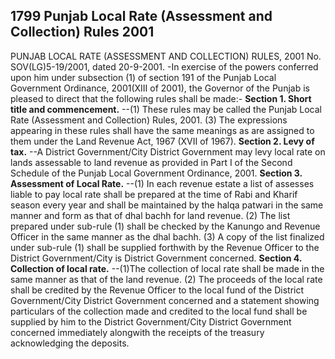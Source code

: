 ## 1799 Punjab Local Rate (Assessment and Collection) Rules 2001
 
PUNJAB LOCAL RATE (ASSESSMENT AND COLLECTION) RULES, 2001
No. SOV(LG)5-19/2001, dated 20-9-2001. -In exercise of the powers conferred upon him under subsection (1) of section 191 of the Punjab Local Government Ordinance, 2001(XIII of 2001), the Governor of the Punjab is pleased to direct that the following rules shall be made:-
**Section 1. Short title and commencement.**
--(1) These rules may be called the Punjab Local Rate (Assessment and Collection) Rules, 2001.
   (3) The expressions appearing in these rules shall have the same meanings as are assigned to them under the Land Revenue Act, 1967 (XVII of 1967).
**Section 2. Levy of tax.**
--A District Government/City District Government may levy local rate on lands assessable to land revenue as provided in Part I of the Second Schedule of the Punjab Local Government Ordinance, 2001.
**Section 3. Assessment of Local Rate.**
--(1) In each revenue estate a list of assesses liable to pay local rate shall be prepared at the time of Rabi and Kharif season every year and shall be maintained by the halqa patwari in the same manner and form as that of dhal bachh for land revenue.
   (2) The list prepared under sub-rule (1) shall be checked by the Kanungo and Revenue Officer in the same manner as the dhal bachh.
   (3) A copy of the list finalized under sub-rule (1) shall be supplied forthwith by the Revenue Officer to the District Government/City is District Government concerned.
**Section 4. Collection of local rate.**
--(1)The collection of local rate shall be made in the same manner as that of the land revenue.
   (2) The proceeds of the local rate shall be credited by the Revenue Officer to the local fund of the District Government/City District Government concerned and a statement showing particulars of the collection made and credited to the local fund shall be supplied by him to the District Government/City District Government concerned immediately alongwith the receipts of the treasury acknowledging the deposits.

